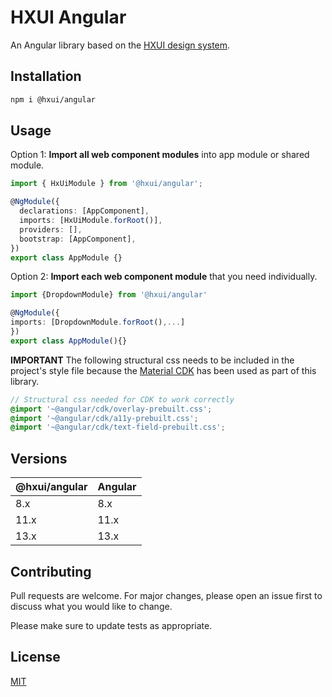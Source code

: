 # HXUI Angular

An Angular library based on the [HXUI design system](https://hxui.io).

## Installation

```bash
npm i @hxui/angular
```

## Usage

Option 1:
**Import all web component modules** into app module or shared module.

```ts
import { HxUiModule } from '@hxui/angular';

@NgModule({
  declarations: [AppComponent],
  imports: [HxUiModule.forRoot()],
  providers: [],
  bootstrap: [AppComponent],
})
export class AppModule {}
```

Option 2:
**Import each web component module** that you need individually.

```ts
import {DropdownModule} from '@hxui/angular'

@NgModule({
imports: [DropdownModule.forRoot(),...]
})
export class AppModule(){}
```

**IMPORTANT**
The following structural css needs to be included in the project's style file because the [Material CDK](https://material.angular.io/cdk/categories) has been used as part of this library.

```scss
// Structural css needed for CDK to work correctly
@import '~@angular/cdk/overlay-prebuilt.css';
@import '~@angular/cdk/a11y-prebuilt.css';
@import '~@angular/cdk/text-field-prebuilt.css';
```

## Versions

| @hxui/angular | Angular |
| ------------- | ------- |
| 8.x           | 8.x     |
| 11.x          | 11.x    |
| 13.x          | 13.x    |

## Contributing

Pull requests are welcome. For major changes, please open an issue first to discuss what you would like to change.

Please make sure to update tests as appropriate.

## License

[MIT](https://choosealicense.com/licenses/mit/)
